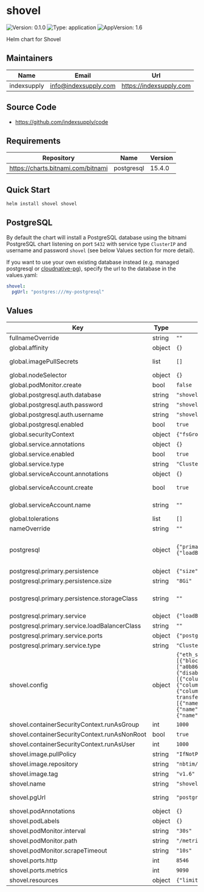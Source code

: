 # shovel

![Version: 0.1.0](https://img.shields.io/badge/Version-0.1.0-informational?style=flat-square) ![Type: application](https://img.shields.io/badge/Type-application-informational?style=flat-square) ![AppVersion: 1.6](https://img.shields.io/badge/AppVersion-1.6-informational?style=flat-square)

Helm chart for Shovel

## Maintainers
| Name | Email | Url |
| ---- | ------ | --- |
| indexsupply | <info@indexsupply.com> | <https://indexsupply.com> |

## Source Code

* <https://github.com/indexsupply/code>
## Requirements

| Repository | Name | Version |
|------------|------|---------|
| https://charts.bitnami.com/bitnami | postgresql | 15.4.0 |

## Quick Start

```bash
helm install shovel shovel
```

## PostgreSQL

By default the chart will install a PostgreSQL database using the bitnami PostgreSQL chart listening on port `5432` with service type `ClusterIP`
and username and password `shovel` (see below Values section for more detail).

If you want to use your own existing database instead (e.g. managed postgresql or [cloudnative-pg](https://cloudnative-pg.io)),
specify the url to the database in the values.yaml:

```yaml
shovel:
  pgUrl: "postgres:///my-postgresql"
```

## Values

| Key | Type | Default | Description |
|-----|------|---------|-------------|
| fullnameOverride | string | `""` | Overrides the chart's computed fullname |
| global.affinity | object | `{}` | Set affinity |
| global.imagePullSecrets | list | `[]` | A list of pull secrets is used when credentials are needed to access a container registry with username and password. |
| global.nodeSelector | object | `{}` |  |
| global.podMonitor.create | bool | `false` | Create a [PodMonitor](https://github.com/prometheus-operator/prometheus-operator/blob/main/Documentation/user-guides/getting-started.md) |
| global.postgresql.auth.database | string | `"shovel"` |  |
| global.postgresql.auth.password | string | `"shovel"` |  |
| global.postgresql.auth.username | string | `"shovel"` |  |
| global.postgresql.enabled | bool | `true` |  |
| global.securityContext | object | `{"fsGroup":1000,"runAsGroup":1000,"runAsNonRoot":true,"runAsUser":1000}` | Pod security context |
| global.service.annotations | object | `{}` | Service annotations |
| global.service.enabled | bool | `true` | Enable Service |
| global.service.type | string | `"ClusterIP"` | Service type, ClusterIP, LoadBalancer or ClusterIP. |
| global.serviceAccount.annotations | object | `{}` | Annotations to add to the service account |
| global.serviceAccount.create | bool | `true` | Enable service account (Note: Service Account will only be automatically created if `global.serviceAccount.name` is not set) |
| global.serviceAccount.name | string | `""` | Name of an already existing service account. Setting this value disables the automatic service account creation |
| global.tolerations | list | `[]` |  |
| nameOverride | string | `""` | Overrides the chart's name |
| postgresql | object | `{"primary":{"persistence":{"size":"8Gi","storageClass":""},"service":{"loadBalancerClass":"","ports":{"postgresql":5432},"type":"ClusterIP"}}}` | PostgreSQL parameters, only used if global.postgresql.enabled is set to true. See https://github.com/bitnami/charts/blob/main/bitnami/postgresql/values.yaml for full list of available option. |
| postgresql.primary.persistence | object | `{"size":"8Gi","storageClass":""}` | PostgreSQL Primary persistence configuration |
| postgresql.primary.persistence.size | string | `"8Gi"` | PostgreSQL Primary PVC Storage Request for data volume. |
| postgresql.primary.persistence.storageClass | string | `""` | PostgreSQL Primary PVC Storage Class for data volume. If undefined (the default) or set to null, no storageClassName spec is set, choosing the default provisioner. |
| postgresql.primary.service | object | `{"loadBalancerClass":"","ports":{"postgresql":5432},"type":"ClusterIP"}` | PostgreSQL Primary service configuration |
| postgresql.primary.service.loadBalancerClass | string | `""` | PostgreSQL Primary Load balancer class if service type is `LoadBalancer` |
| postgresql.primary.service.ports | object | `{"postgresql":5432}` | PostgreSQL Primary service port |
| postgresql.primary.service.type | string | `"ClusterIP"` | PostgreSQL Primary service type |
| shovel.config | object | `{"eth_sources":[{"chain_id":1,"name":"mainnet","url":"https://eth.merkle.io"}],"integrations":[{"block":[{"column":"log_addr","filter_arg":["a0b86991c6218b36c1d19d4a2e9eb0ce3606eb48"],"filter_op":"contains","name":"log_addr"}],"dashboard":{"disable_authn":true},"enabled":true,"event":{"anonymous":false,"inputs":[{"column":"from","indexed":true,"name":"from","type":"address"},{"column":"to","indexed":true,"name":"to","type":"address"},{"column":"value","name":"value","type":"uint256"}],"name":"Transfer","type":"event"},"name":"usdc-transfer","sources":[{"batch_size":100,"name":"mainnet"}],"table":{"columns":[{"name":"log_addr","type":"bytea"},{"name":"block_time","type":"numeric"},{"name":"from","type":"bytea"},{"name":"to","type":"bytea"},{"name":"value","type":"numeric"}],"name":"usdc"}}],"pg_url":"$PG_URL"}` | Shovel config example (see https://indexsupply.com/shovel/docs/#config for more information) |
| shovel.containerSecurityContext.runAsGroup | int | `1000` |  |
| shovel.containerSecurityContext.runAsNonRoot | bool | `true` |  |
| shovel.containerSecurityContext.runAsUser | int | `1000` |  |
| shovel.image.pullPolicy | string | `"IfNotPresent"` | Container pull policy |
| shovel.image.repository | string | `"nbtim/shovel"` | Container image |
| shovel.image.tag | string | `"v1.6"` | Container image tag |
| shovel.name | string | `"shovel"` | Name of the container |
| shovel.pgUrl | string | `"postgres:///shovel"` | Shovel pg_url, use for setting your own PostgreSQL endpoint, by default it uses the integrated PostgreSQL from the bitnami/postgresql dependency |
| shovel.podAnnotations | object | `{}` | Pod annotation to be added |
| shovel.podLabels | object | `{}` | Pod labels to be added |
| shovel.podMonitor.interval | string | `"30s"` |  |
| shovel.podMonitor.path | string | `"/metrics"` |  |
| shovel.podMonitor.scrapeTimeout | string | `"10s"` |  |
| shovel.ports.http | int | `8546` | Dashboard port |
| shovel.ports.metrics | int | `9090` | Metrics port |
| shovel.resources | object | `{"limits":{"cpu":"1000m","memory":"4Gi"},"requests":{"cpu":"500m","memory":"2Gi"}}` | Resource requests and limits |